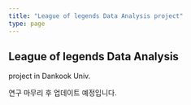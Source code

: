 ```yaml
---
title: "League of legends Data Analysis project"
type: page
---
```


## League of legends Data Analysis
project in Dankook Univ.

연구 마무리 후 업데이트 예정입니다.

